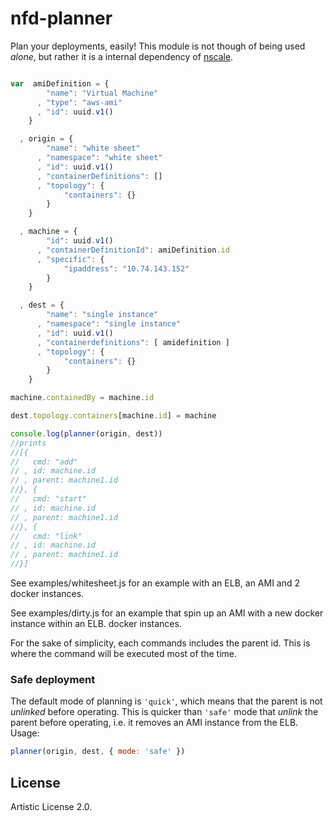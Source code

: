 nfd-planner
===========

Plan your deployments, easily!
This module is not though of being used _alone_, but rather it is a
internal dependency of [nscale](http://github.com/nearform/nscale).

```js

var  amiDefinition = {
        "name": "Virtual Machine"
      , "type": "aws-ami"
      , "id": uuid.v1()
    }

  , origin = {
        "name": "white sheet"
      , "namespace": "white sheet"
      , "id": uuid.v1()
      , "containerDefinitions": []
      , "topology": {
            "containers": {}
        }
    }

  , machine = {
        "id": uuid.v1()
      , "containerDefinitionId": amiDefinition.id
      , "specific": {
            "ipaddress": "10.74.143.152"
        }
    }

  , dest = {
        "name": "single instance"
      , "namespace": "single instance"
      , "id": uuid.v1()
      , "containerdefinitions": [ amidefinition ]
      , "topology": {
            "containers": {}
        }
    }

machine.containedBy = machine.id

dest.topology.containers[machine.id] = machine

console.log(planner(origin, dest))
//prints
//[{
//   cmd: "add"
// , id: machine.id
// , parent: machine1.id
//}, {
//   cmd: "start"
// , id: machine.id
// , parent: machine1.id
//}, {
//   cmd: "link"
// , id: machine.id
// , parent: machine1.id
//}]

```

See examples/whitesheet.js for an example with an ELB, an AMI and 2
docker instances.

See examples/dirty.js for an example that spin up an AMI with a new
docker instance within an ELB.
docker instances.

For the sake of simplicity, each commands includes the parent id.
This is where the command will be executed most of the time.

### Safe deployment

The default mode of planning is `'quick'`, which means that the
parent is not _unlinked_ before operating. This is quicker than `'safe'`
mode that _unlink_ the parent before operating, i.e. it removes an AMI
instance from the ELB. Usage:

```js
planner(origin, dest, { mode: 'safe' })
```

## License

Artistic License 2.0.

